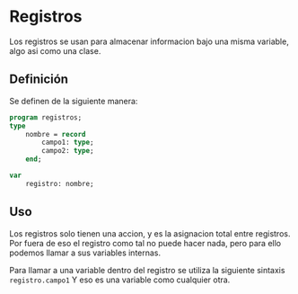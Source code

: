 # Registros

Los registros se usan para almacenar informacion bajo una misma variable, algo asi como una clase.

## Definición

Se definen de la siguiente manera:
```pascal
program registros;
type
	nombre = record
		campo1: type;
		campo2: type;
	end;

var
	registro: nombre;
```

## Uso

Los registros solo tienen una accion, y es la asignacion total entre registros. Por fuera de eso el registro como tal no puede hacer nada, pero para ello podemos llamar a sus variables internas.

Para llamar a una variable dentro del registro se utiliza la siguiente sintaxis `registro.campo1`
Y eso es una variable como cualquier otra.